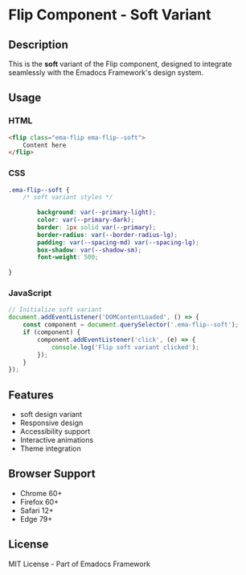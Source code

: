 # Flip Component - Soft Variant

## Description
This is the **soft** variant of the Flip component, designed to integrate seamlessly with the Emadocs Framework's design system.

## Usage

### HTML
```html
<flip class="ema-flip ema-flip--soft">
    Content here
</flip>
```

### CSS
```css
.ema-flip--soft {
    /* soft variant styles */
    
        background: var(--primary-light);
        color: var(--primary-dark);
        border: 1px solid var(--primary);
        border-radius: var(--border-radius-lg);
        padding: var(--spacing-md) var(--spacing-lg);
        box-shadow: var(--shadow-sm);
        font-weight: 500;
    
}
```

### JavaScript
```javascript
// Initialize soft variant
document.addEventListener('DOMContentLoaded', () => {
    const component = document.querySelector('.ema-flip--soft');
    if (component) {
        component.addEventListener('click', (e) => {
            console.log('Flip soft variant clicked');
        });
    }
});
```

## Features
- soft design variant
- Responsive design
- Accessibility support
- Interactive animations
- Theme integration

## Browser Support
- Chrome 60+
- Firefox 60+
- Safari 12+
- Edge 79+

## License
MIT License - Part of Emadocs Framework
